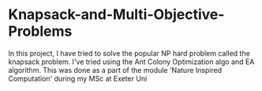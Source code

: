 # Knapsack-and-Multi-Objective-Problems
In this project, I have tried to solve the popular NP hard problem called the knapsack problem. I've tried using the Ant Colony Optimization algo and EA algorithm. 
This was done as a part of the module 'Nature Inspired Computation' during my MSc at Exeter Uni
